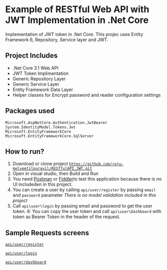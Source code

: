 # Example of RESTful Web API with JWT Implementation in .Net Core
Implementation of JWT token in .Net Core. This projec uses Entity Framework 6, Repository, Service layer and JWT.

## Project Includes

- .Net Core 3.1 Web API
- JWT Token Implimentation 
- Generic Repository Layer
- Generic Service Layer 
- Entity Framework Data Layer
- Helper classes for Encrypt password and reader configuration settings

## Packages used
```
Microsoft.AspNetCore.Authentication.JwtBearer
System.IdentityModel.Tokens.Jwt
Microsoft.EntityFrameworkCore
Microsoft.EntityFrameworkCore.SqlServer

```

## How to run?
1. Download or clone project [`https://github.com/raju-melveetilpurayil/RESTfulAPI_JWT.git`](https://github.com/raju-melveetilpurayil/RESTfulAPI_JWT.git)
2. Open in visual studio, then Build and Run
3. You need [Postman](https://www.postman.com/) or [Fiddler](https://www.telerik.com/fiddler)to test this application because there is no UI includeden in this project. 
4. You can create a user by calling `api/user/register` by passing `email` and `password` parameter *There is no model validation included in this project*
5. Call `api\user\login` by passing email and password to get the user token.
6: You can copy the user token and call `api\user\Dashboard` with token as Bearer Token in the header of the request.

## Sample Requests screens
[`api/user/register`](https://github.com/raju-melveetilpurayil/RESTfulAPI_JWT/blob/main/RESTfulAPI/images/register.PNG)

[`api/user/login`](https://github.com/raju-melveetilpurayil/RESTfulAPI_JWT/blob/main/RESTfulAPI/images/dashboard.PNG)

[`api/user/dashboard`](https://github.com/raju-melveetilpurayil/RESTfulAPI_JWT/blob/main/RESTfulAPI/images/dashboard.PNG)



